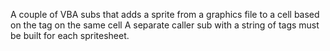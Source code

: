 A couple of VBA subs that adds a sprite from a graphics file to a cell based on the tag on the same cell 
A separate caller sub with a string of tags must be built for each spritesheet.
